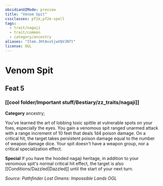 ```yaml
---
obsidianUIMode: preview
title: "Venom Spit"
cssclasses: pf2e,pf2e-spell
tags:
  - trait/nagaji
  - trait/common
  - category/ancestry
aliases: "Item.JHtAvxSjwVQVJNft"
license: OGL
---
```

# Venom Spit
## Feat 5
### [[cool folder/Important stuff/Bestiary/zz_traits/nagaji]]

**Category** ancestry; 




You've learned the art of lobbing toxic spittle at vulnerable spots on your foes, especially the eyes. You gain a venomous spit ranged unarmed attack with a range increment of 10 feet that deals 1d4 poison damage. On a critical hit, the target takes persistent poison damage equal to the number of weapon damage dice. Your spit doesn't have a weapon group, nor a critical specialization effect.

**Special** If you have the hooded nagaji heritage, in addition to your venomous spit's normal critical hit effect, the target is also [[Conditions/Dazzled|Dazzled]] until the start of your next turn.

*Source: Pathfinder Lost Omens: Impossible Lands*
*OGL*